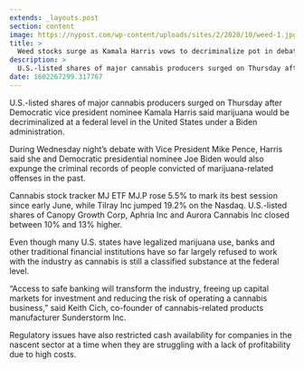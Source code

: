 ```yaml
--- 
extends: _layouts.post 
section: content 
image: https://nypost.com/wp-content/uploads/sites/2/2020/10/weed-1.jpg?quality=90&strip=all&w=1200 
title: > 
  Weed stocks surge as Kamala Harris vows to decriminalize pot in debate 
description: > 
  U.S.-listed shares of major cannabis producers surged on Thursday after Democratic vice president nominee Kamala Harris said marijuana would be decriminalized at a federal level in the United States under a Biden administration.During Wednesday night’s debate with Vice President Mike Pence, Harris said she and Democratic presidential nominee Joe Biden would also expunge the criminal records of people convicted of marijuana-related offenses in the past.Cannabis stock tracker MJ ETF MJ.P rose 5.5% to mark its best session since early June, while Tilray Inc jumped 19.2% on the Nasdaq.U.S.-listed shares of Canopy Growth Corp, Aphria Inc and Aurora Cannabis Inc closed between 10% and 13% higher.Even though many U.S. states have legalized marijuana use, banks and other traditional financial institutions have so far largely refused to work with the industry as cannabis is still a classified substance at the federal level. 
date: 1602267299.317767 
--- 
```

U.S.-listed shares of major cannabis producers surged on Thursday after Democratic vice president nominee Kamala Harris said marijuana would be decriminalized at a federal level in the United States under a Biden administration.

During Wednesday night’s debate with Vice President Mike Pence, Harris said she and Democratic presidential nominee Joe Biden would also expunge the criminal records of people convicted of marijuana-related offenses in the past.

Cannabis stock tracker MJ ETF MJ.P rose 5.5% to mark its best session since early June, while Tilray Inc jumped 19.2% on the Nasdaq. U.S.-listed shares of Canopy Growth Corp, Aphria Inc and Aurora Cannabis Inc closed between 10% and 13% higher.

Even though many U.S. states have legalized marijuana use, banks and other traditional financial institutions have so far largely refused to work with the industry as cannabis is still a classified substance at the federal level.

“Access to safe banking will transform the industry, freeing up capital markets for investment and reducing the risk of operating a cannabis business,” said Keith Cich, co-founder of cannabis-related products manufacturer Sunderstorm Inc.

Regulatory issues have also restricted cash availability for companies in the nascent sector at a time when they are struggling with a lack of profitability due to high costs.